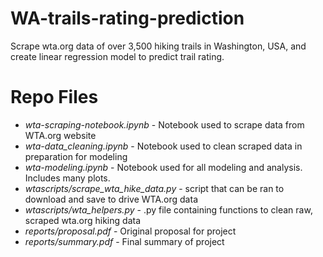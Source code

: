 # WA-trails-rating-prediction
Scrape wta.org data of over 3,500 hiking trails in Washington, USA, and create linear regression model to predict trail rating.

# Repo Files
* *wta-scraping-notebook.ipynb* - Notebook used to scrape data from WTA.org website
* *wta-data_cleaning.ipynb* - Notebook used to clean scraped data in preparation for modeling
* *wta-modeling.ipynb* - Notebook used for all modeling and analysis. Includes many plots.
* *wtascripts/scrape_wta_hike_data.py* - script that can be ran to download and save to drive WTA.org data
* *wtascripts/wta_helpers.py* - .py file containing functions to clean raw, scraped wta.org hiking data
* *reports/proposal.pdf* - Original proposal for project
* *reports/summary.pdf* - Final summary of project
